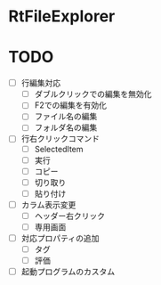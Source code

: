 # RtFileExplorer

# TODO
- [ ] 行編集対応
    - [ ] ダブルクリックでの編集を無効化
    - [ ] F2での編集を有効化
    - [ ] ファイル名の編集
    - [ ] フォルダ名の編集
- [ ] 行右クリックコマンド
    - [ ] SelectedItem
    - [ ] 実行
    - [ ] コピー
    - [ ] 切り取り
    - [ ] 貼り付け
- [ ] カラム表示変更
    - [ ] ヘッダー右クリック
    - [ ] 専用画面
- [ ] 対応プロパティの追加
    - [ ] タグ
    - [ ] 評価
- [ ] 起動プログラムのカスタム
